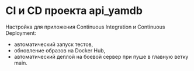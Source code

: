 # CI и CD проекта api_yamdb
Настройка для приложения Continuous Integration и Continuous Deployment:
- автоматический запуск тестов,
- обновление образов на Docker Hub,
- автоматический деплой на боевой сервер при пуше в главную ветку main.
